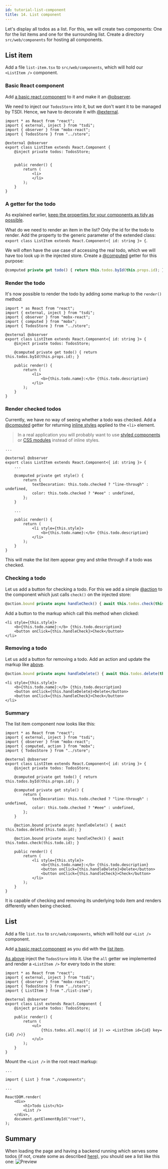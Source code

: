 ```yaml
---
id: tutorial-list-component
title: 14. List component
---
```


Let's display all todos as a list.
For this, we will create two components: One for the list items and one for the surrounding list.
Create a directory `src/web/components` for hosting all components.

## List item

Add a file `list-item.tsx` to `src/web/components`, which will hold our `<ListItem />` component.

### Basic React component

Add [a basic react component](https://reactjs.org/docs/react-component.html) to it and make it an [@observer](https://mobx.js.org/refguide/observer-component.html).

We need to inject our `TodosStore` into it, but we don't want it to be managed by TSDI. Hence, we have to decorate it with [@external](https://tsdi.js.org/docs/en/features.html#externals).

```tsx
import * as React from "react";
import { external, inject } from "tsdi";
import { observer } from "mobx-react";
import { TodosStore } from "../store";

@external @observer
export class ListItem extends React.Component {
    @inject private todos: TodosStore;


    public render() {
        return (
            <li>
            </li>
        );
    }
}
```

### A getter for the todo

As explained earlier, [keep the properties for your components as tidy as possible](introduction-architectural-inspirations.md#don-t-mix-up-markup-and-dataflow).

What do we need to render an item in the list? Only the id for the todo to render.
Add the property to the generic parameter of the extended class: `export class ListItem extends React.Component<{ id: string }> {`.

We will often have the use case of accessing the real todo, which we will have too look up in the injected store. Create a [@computed](https://mobx.js.org/refguide/computed-decorator.html) getter for this purpose:

```typescript
@computed private get todo() { return this.todos.byId(this.props.id); }
```

### Render the todo

It's now possible to render the todo by adding some markup to the `render()` method:

```tsx
import * as React from "react";
import { external, inject } from "tsdi";
import { observer } from "mobx-react";
import { computed } from "mobx";
import { TodosStore } from "../store";

@external @observer
export class ListItem extends React.Component<{ id: string }> {
    @inject private todos: TodosStore;

    @computed private get todo() { return this.todos.byId(this.props.id); }

    public render() {
        return (
            <li>
                <b>{this.todo.name}:</b> {this.todo.description}
            </li>
        );
    }
}
```

### Render checked todos

Currently, we have no way of seeing whether a todo was checked.
Add a [@computed](https://mobx.js.org/refguide/computed-decorator.html) getter for returning [inline styles](https://reactjs.org/docs/dom-elements.html#style) applied to the `<li>` element.

> In a real application you will probably want to use [styled components](https://www.styled-components.com/) or [CSS modules](https://github.com/css-modules/css-modules) instead of inline styles.

```tsx
...

@external @observer
export class ListItem extends React.Component<{ id: string }> {
    ...

    @computed private get style() {
        return {
            textDecoration: this.todo.checked ? "line-through" : undefined,
            color: this.todo.checked ? "#eee" : undefined,
        };
    }

    ...

    public render() {
        return (
            <li style={this.style}>
                <b>{this.todo.name}:</b> {this.todo.description}
            </li>
        );
    }
}
```

This will make the list item appear grey and strike through if a todo was checked.

### Checking a todo

Let us add a button for checking a todo.
For this we add a simple [@action](https://mobx.js.org/refguide/action.html) to the component which just calls `check()` on the injected store:

```typescript
@action.bound private async handleCheck() { await this.todos.check(this.todo.id); }
```

Add a button to the markup which call this method when clicked:


```tsx
<li style={this.style}>
    <b>{this.todo.name}:</b> {this.todo.description}
    <button onClick={this.handleCheck}>Check</button>
</li>
```

### Removing a todo

Let us add a button for removing a todo.
Add an action and update the markup like [above](#checking-a-todo).

```typescript
@action.bound private async handleDelete() { await this.todos.delete(this.todo.id); }
```

```tsx
<li style={this.style}>
    <b>{this.todo.name}:</b> {this.todo.description}
    <button onClick={this.handleDelete}>Delete</button>
    <button onClick={this.handleCheck}>Check</button>
</li>
```

### Summary

The list item component now looks like this:

```tsx
import * as React from "react";
import { external, inject } from "tsdi";
import { observer } from "mobx-react";
import { computed, action } from "mobx";
import { TodosStore } from "../store";

@external @observer
export class ListItem extends React.Component<{ id: string }> {
    @inject private todos: TodosStore;

    @computed private get todo() { return this.todos.byId(this.props.id); }

    @computed private get style() {
        return {
            textDecoration: this.todo.checked ? "line-through" : undefined,
            color: this.todo.checked ? "#eee" : undefined,
        };
    }

    @action.bound private async handleDelete() { await this.todos.delete(this.todo.id); }

    @action.bound private async handleCheck() { await this.todos.check(this.todo.id); }

    public render() {
        return (
            <li style={this.style}>
                <b>{this.todo.name}:</b> {this.todo.description}
                <button onClick={this.handleDelete}>Delete</button>
                <button onClick={this.handleCheck}>Check</button>
            </li>
        );
    }
}
```

It is capable of checking and removing its underlying todo item and renders differently when being checked.

## List

Add a file `list.tsx` to `src/web/components`, which will hold our `<List />` component.

Add [a basic react component](https://reactjs.org/docs/react-component.html) as you did with the [list item](#list-item).

[As above](#list-item) inject the `TodosStore` into it. Use the `all` getter we implemented and render a `<ListItem />` for every todo in the store:

```tsx
import * as React from "react";
import { external, inject } from "tsdi";
import { observer } from "mobx-react";
import { TodosStore } from "../store";
import { ListItem } from "./list-item";

@external @observer
export class List extends React.Component {
    @inject private todos: TodosStore;

    public render() {
        return (
            <ul>
                {this.todos.all.map(({ id }) => <ListItem id={id} key={id} />)}
            </ul>
        );
    }
}
```

Mount the `<List />` in the root react markup:

```tsx
...

import { List } from "./components";

...

ReactDOM.render(
    <div>
        <h1>Todo List</h1>
        <List />
    </div>,
    document.getElementById("root"),
);
```

## Summary

When loading the page and having a backend running which serves some todos (if not, create some as described [here](http://localhost:3000/hyrest/docs/tutorial-compile-backend#create-a-todo)), you should see a list like this one:
![Preview](assets/tutorial-list-preview.png)
